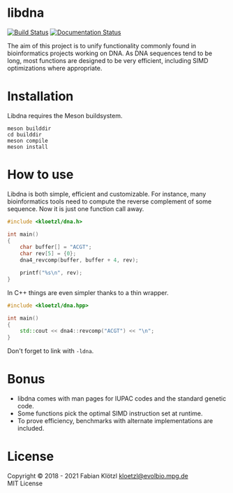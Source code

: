 # libdna

[![Build Status](https://travis-ci.org/kloetzl/libdna.svg?branch=master)](https://travis-ci.org/kloetzl/libdna)
[![Documentation Status](https://readthedocs.org/projects/libdna/badge/?version=latest)](https://libdna.readthedocs.io/en/latest/?badge=latest)

The aim of this project is to unify functionality commonly found in bioinformatics projects working on DNA. As DNA sequences tend to be long, most functions are designed to be very efficient, including SIMD optimizations where appropriate.

# Installation

Libdna requires the Meson buildsystem.

    meson builddir
    cd builddir
    meson compile
    meson install

# How to use

Libdna is both simple, efficient and customizable. For instance, many bioinformatics tools need to compute the reverse complement of some sequence. Now it is just one function call away.

```C
#include <kloetzl/dna.h>

int main()
{
	char buffer[] = "ACGT";
	char rev[5] = {0};
	dna4_revcomp(buffer, buffer + 4, rev);

	printf("%s\n", rev);
}
```

In C++ things are even simpler thanks to a thin wrapper.

```C++
#include <kloetzl/dna.hpp>

int main()
{
	std::cout << dna4::revcomp("ACGT") << "\n";
}
```

Don't forget to link with `-ldna`.

# Bonus

- libdna comes with man pages for IUPAC codes and the standard genetic code.
- Some functions pick the optimal SIMD instruction set at runtime.
- To prove efficiency, benchmarks with alternate implementations are included.

# License

Copyright © 2018 - 2021 Fabian Klötzl <kloetzl@evolbio.mpg.de>  
MIT License
